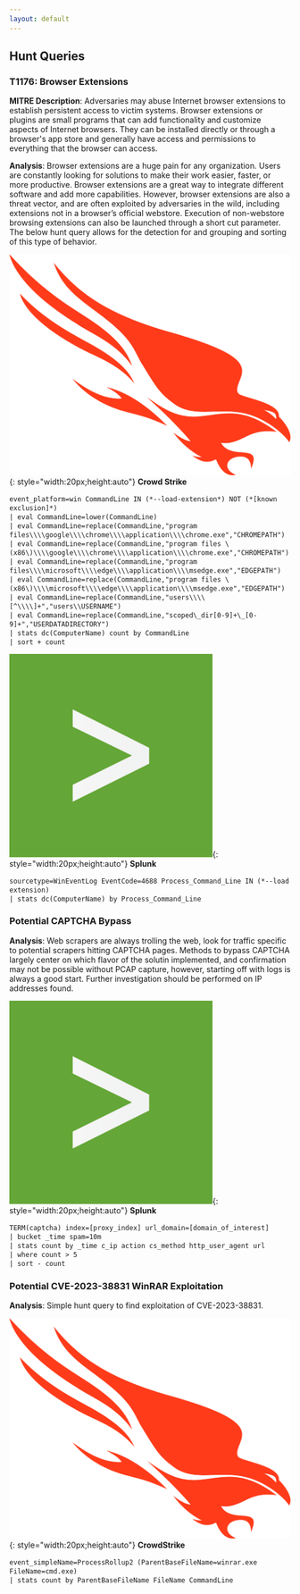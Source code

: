 ```yaml
---
layout: default
---
```


## <i class="fa-solid fa-bullseye" style="color:#191970" aria-hidden="true"></i> Hunt Queries

### __T1176: Browser Extensions__ <i class="fa-brands fa-edge-legacy" style="color:#191970" aria-hidden="true"></i> <i class="fa-brands fa-chrome" style="color:#191970" aria-hidden="true"></i>
__MITRE Description__: Adversaries may abuse Internet browser extensions to establish persistent access to victim systems. Browser extensions or plugins are small programs that can add functionality and customize aspects of Internet browsers. They can be installed directly or through a browser's app store and generally have access and permissions to everything that the browser can access.

__Analysis__: Browser extensions are a huge pain for any organization. Users are constantly looking for solutions to make their work easier, faster, or more productive. Browser extensions are a great way to integrate different software and add more capabilities. However, browser extensions are also a threat vector, and are often exploited by adversaries in the wild, including extensions not in a browser’s official webstore. Execution of non-webstore browsing extensions can also be launched through a short cut parameter. The below hunt query allows for the detection for and grouping and sorting of this type of behavior.

![CSLogo](./assets/images/resume/cs.png){: style="width:20px;height:auto"} __Crowd Strike__ 
```
event_platform=win CommandLine IN (*--load-extension*) NOT (*[known exclusion]*)
| eval CommandLine=lower(CommandLine)
| eval CommandLine=replace(CommandLine,"program files\\\\google\\\\chrome\\\\application\\\\chrome.exe","CHROMEPATH")
| eval CommandLine=replace(CommandLine,"program files \(x86\)\\\\google\\\\chrome\\\\application\\\\chrome.exe","CHROMEPATH")
| eval CommandLine=replace(CommandLine,"program files\\\\microsoft\\\\edge\\\\application\\\\msedge.exe","EDGEPATH")
| eval CommandLine=replace(CommandLine,"program files \(x86\)\\\\microsoft\\\\edge\\\\application\\\\msedge.exe","EDGEPATH")
| eval CommandLine=replace(CommandLine,"users\\\\[^\\\\]+","users\\USERNAME")
| eval CommandLine=replace(CommandLine,"scoped\_dir[0-9]+\_[0-9]+","USERDATADIRECTORY")
| stats dc(ComputerName) count by CommandLine
| sort + count
```

![SplunkLogo](./assets/images/resume/splunk.webp){: style="width:20px;height:auto"} __Splunk__

```
sourcetype=WinEventLog EventCode=4688 Process_Command_Line IN (*--load extension)
| stats dc(ComputerName) by Process_Command_Line
```

### __Potential CAPTCHA Bypass__ <i class="fa-solid fa-spider" style="color:#191970" aria-hidden="true"></i>
__Analysis__: Web scrapers are always trolling the web, look for traffic specific to potential scrapers hitting CAPTCHA pages. Methods to bypass CAPTCHA largely center on which flavor of the solutin implemented, and confirmation may not be possible without PCAP capture, however, starting off with logs is always a good start. Further investigation should be performed on IP addresses found.

![SplunkLogo](./assets/images/resume/splunk.webp){: style="width:20px;height:auto"} __Splunk__
```
TERM(captcha) index=[proxy_index] url_domain=[domain_of_interest]
| bucket _time spam=10m
| stats count by _time c_ip action cs_method http_user_agent url
| where count > 5
| sort - count
```

### __Potential CVE-2023-38831 WinRAR Exploitation__ <i class="fa-regular fa-file-zipper" style="color:#191970" aria-hidden="true"></i>
__Analysis__: Simple hunt query to find exploitation of CVE-2023-38831.

![CrowdStrike](./assets/images/resume/cs.png){: style="width:20px;height:auto"} __CrowdStrike__

```
event_simpleName=ProcessRollup2 (ParentBaseFileName=winrar.exe FileName=cmd.exe)
| stats count by ParentBaseFileName FileName CommandLine
```